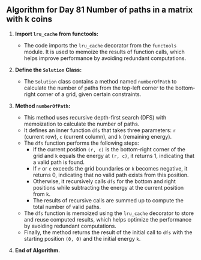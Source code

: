 ## Algorithm for Day 81 **Number of paths in a matrix with k coins**

1. **Import `lru_cache` from functools:**
   - The code imports the `lru_cache` decorator from the `functools` module. It is used to memoize the results of function calls, which helps improve performance by avoiding redundant computations.

2. **Define the `Solution` Class:**
   - The `Solution` class contains a method named `numberOfPath` to calculate the number of paths from the top-left corner to the bottom-right corner of a grid, given certain constraints.

3. **Method `numberOfPath`:**
   - This method uses recursive depth-first search (DFS) with memoization to calculate the number of paths.
   - It defines an inner function `dfs` that takes three parameters: `r` (current row), `c` (current column), and `k` (remaining energy).
   - The `dfs` function performs the following steps:
     - If the current position `(r, c)` is the bottom-right corner of the grid and `k` equals the energy at `(r, c)`, it returns 1, indicating that a valid path is found.
     - If `r` or `c` exceeds the grid boundaries or `k` becomes negative, it returns 0, indicating that no valid path exists from this position.
     - Otherwise, it recursively calls `dfs` for the bottom and right positions while subtracting the energy at the current position from `k`.
     - The results of recursive calls are summed up to compute the total number of valid paths.
   - The `dfs` function is memoized using the `lru_cache` decorator to store and reuse computed results, which helps optimize the performance by avoiding redundant computations.
   - Finally, the method returns the result of the initial call to `dfs` with the starting position `(0, 0)` and the initial energy `k`.

4. **End of Algorithm.**
